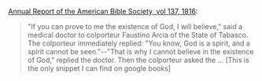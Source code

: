 [Annual Report of the American Bible Society, vol 137, 1816](https://books.google.com/books?id=QSTPAAAAMAAJ&q=%22existence+of+god%22&dq=%22existence+of+god%22&hl=en&sa=X&ved=2ahUKEwiZk8ym5ZrkAhVKoZ4KHVKjBM0Q6AEwBXoECAQQAg):

> "If you can prove to me the existence of God, I will believe," said a medical doctor to colporteur Faustino Arcia of the State of Tabasco.  The colporteur immediately replied: "You know, God is a spirit, and a spirit cannot be seen."--"That is why I cannot believe in the existence of God," replied the doctor.  Then the colporteur asked the ... [This is the only snippet I can find on google books]
